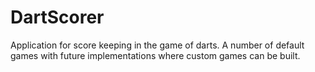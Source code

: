 # DartScorer
Application for score keeping in the game of darts.  A number of default games with future implementations where custom games can be built.
